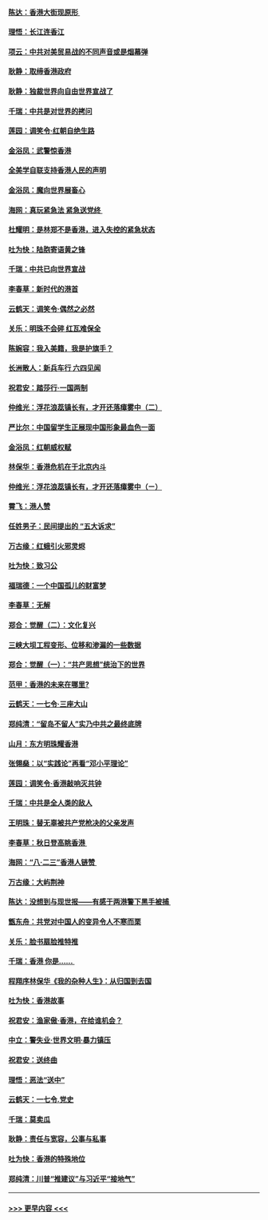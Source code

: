 #### [陈达：香港大街现原形 ](../pages/nsc993/n11495441.md?t=09030700) 
#### [理悟：长江连香江](../pages/nsc993/n11495377.md?t=09030700) 
#### [项云：中共对美贸易战的不同声音或是烟幕弹](../pages/nsc993/n11494929.md?t=09030700) 
#### [耿静：取缔香港政府](../pages/nsc993/n11494218.md?t=09030700) 
#### [耿静：独裁世界向自由世界宣战了](../pages/nsc993/n11494190.md?t=09030700) 
#### [千瑞：中共是对世界的拷问](../pages/nsc993/n11493021.md?t=09030700) 
#### [莲园：调笑令‧红朝自绝生路](../pages/nsc993/n11493011.md?t=09030700) 
#### [金浴凤：武警惊香港](../pages/nsc993/n11492994.md?t=09030700) 
#### [全美学自联支持香港人民的声明](../pages/nsc993/n11492630.md?t=09030700) 
#### [金浴凤：魔向世界展畜心](../pages/nsc993/n11492599.md?t=09030700) 
#### [海网：真玩紧急法 紧急送党终 ](../pages/nsc993/n11492535.md?t=09030700) 
#### [杜耀明：是林郑不是香港，进入失控的紧急状态](../pages/nsc993/n11491420.md?t=09030700) 
#### [吐为快：陆胞寄语黄之锋](../pages/nsc993/n11491117.md?t=09030700) 
#### [千瑞：中共已向世界宣战](../pages/nsc993/n11490123.md?t=09030700) 
#### [李春草：新时代的港首](../pages/nsc993/n11489864.md?t=09030700) 
#### [云鹤天：调笑令·偶然之必然](../pages/nsc993/n11489701.md?t=09030700) 
#### [关乐：明珠不会碎 红瓦难保全](../pages/nsc993/n11489647.md?t=09030700) 
#### [陈婉容：我入美籍，我是护旗手？](../pages/nsc993/n11487908.md?t=09030700) 
#### [长洲散人：新兵车行 六四见闻](../pages/nsc993/n11487729.md?t=09030700) 
#### [祝君安：踏莎行‧一国两制](../pages/nsc993/n11487699.md?t=09030700) 
#### [仲维光：浮花浪蕊镇长有，才开还落瘴雾中（二）](../pages/nsc993/n11483286.md?t=09030700) 
#### [严比尔：中国留学生正展现中国形象最血色一面](../pages/nsc993/n11485145.md?t=09030700) 
#### [金浴凤：红朝威权赋](../pages/nsc993/n11485191.md?t=09030700) 
#### [林保华：香港危机在于北京内斗](../pages/nsc993/n11484593.md?t=09030700) 
#### [仲维光：浮花浪蕊镇长有，才开还落瘴雾中（ㄧ）](../pages/nsc993/n11483259.md?t=09030700) 
#### [霄飞：港人赞](../pages/nsc993/n11482957.md?t=09030700) 
#### [任姓男子：民间提出的 “五大诉求”](../pages/nsc993/n11482897.md?t=09030700) 
#### [万古缘：红蛾引火邪灵烬](../pages/nsc993/n11482886.md?t=09030700) 
#### [吐为快：致习公](../pages/nsc993/n11482867.md?t=09030700) 
#### [福瑞德：一个中国孤儿的财富梦](../pages/nsc993/n11482817.md?t=09030700) 
#### [李春草：无解](../pages/nsc993/n11482791.md?t=09030700) 
#### [郑合：觉醒（二）：文化复兴](../pages/nsc993/n11478025.md?t=09030700) 
#### [三峡大坝工程变形、位移和渗漏的一些数据](../pages/nsc993/n11478232.md?t=09030700) 
#### [郑合：觉醒（一）：“共产思想”统治下的世界](../pages/nsc993/n11477663.md?t=09030700) 
#### [范甲：香港的未来在哪里?](../pages/nsc993/n11477249.md?t=09030700) 
#### [云鹤天：一七令·三座大山](../pages/nsc993/n11477192.md?t=09030700) 
#### [郑纯清：“留岛不留人”实乃中共之最终底牌](../pages/nsc993/n11476160.md?t=09030700) 
#### [山月：东方明珠耀香港](../pages/nsc993/n11476077.md?t=09030700) 
#### [张翎燊：以“实践论”再看“邓小平理论”](../pages/nsc993/n11475733.md?t=09030700) 
#### [莲园：调笑令‧香港敲响灭共钟](../pages/nsc993/n11475723.md?t=09030700) 
#### [千瑞：中共是全人类的敌人](../pages/nsc993/n11475329.md?t=09030700) 
#### [王明珠：替无辜被共产党枪决的父亲发声](../pages/nsc993/n11474570.md?t=09030700) 
#### [李春草：秋日登高眺香港 ](../pages/nsc993/n11474491.md?t=09030700) 
#### [海网：“八·二三”香港人链赞 ](../pages/nsc993/n11474538.md?t=09030700) 
#### [万古缘：大屿荆神](../pages/nsc993/n11474401.md?t=09030700) 
#### [陈达：没想到与现世报——有感于两港警下黑手被捕 ](../pages/nsc993/n11472557.md?t=09030700) 
#### [甑东舟：共党对中国人的变异令人不寒而栗](../pages/nsc993/n11472496.md?t=09030700) 
#### [关乐：脸书扇脸推特推](../pages/nsc993/n11472488.md?t=09030700) 
#### [千瑞：香港  你是…… ](../pages/nsc993/n11472459.md?t=09030700) 
#### [程翔序林保华《我的杂种人生》：从归国到去国](../pages/nsc993/n11472369.md?t=09030700) 
#### [吐为快：香港故事](../pages/nsc993/n11471931.md?t=09030700) 
#### [祝君安：渔家傲‧香港，在给谁机会？](../pages/nsc993/n11469718.md?t=09030700) 
#### [中立：警失业‧世界文明‧暴力镇压](../pages/nsc993/n11467566.md?t=09030700) 
#### [祝君安：送终曲](../pages/nsc993/n11467546.md?t=09030700) 
#### [理悟：恶法“送中”](../pages/nsc993/n11467290.md?t=09030700) 
#### [云鹤天：一七令.党史](../pages/nsc993/n11464122.md?t=09030700) 
#### [千瑞：莫卖瓜](../pages/nsc993/n11463014.md?t=09030700) 
#### [耿静：责任与宽容，公事与私事](../pages/nsc993/n11462810.md?t=09030700) 
#### [吐为快：香港的特殊地位](../pages/nsc993/n11462562.md?t=09030700) 
#### [郑纯清：川普“推建议”与习近平“接地气”](../pages/nsc993/n11461683.md?t=09030700) 

----
#### [ >>> 更早内容 <<< ](../indexes/nsc993-earlier.md)
